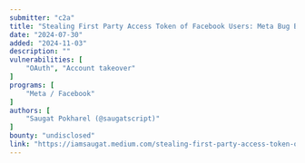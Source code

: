 ```yaml
---
submitter: "c2a"
title: "Stealing First Party Access Token of Facebook Users: Meta Bug Bounty"
date: "2024-07-30"
added: "2024-11-03"
description: ""
vulnerabilities: [
    "OAuth", "Account takeover"
]
programs: [
    "Meta / Facebook"
]
authors: [
    "Saugat Pokharel (@saugatscript)"
]
bounty: "undisclosed"
link: "https://iamsaugat.medium.com/stealing-first-party-access-token-of-facebook-users-meta-bug-bounty-44b3b2e87d07"
---
```




